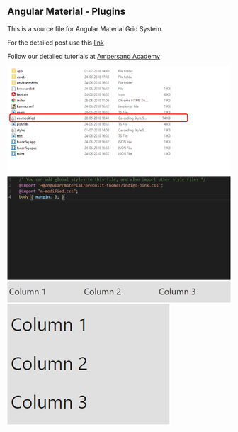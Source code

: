 ## Angular Material - Plugins

This is a source file for Angular Material Grid System. 

For the detailed post use this [link](https://ampersandacademy.com/tutorials/angular-material/responsive-grid-layout-in-angular-material)

Follow our detailed tutorials at [Ampersand Academy](https://ampersandacademy.com/tutorials/)

<img src="m-modified.png">

<img src="stylecss.png">

<img src="columns-laptop.png">

<img src="columns-mobile.png">
